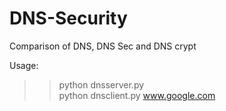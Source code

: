 # DNS-Security
Comparison of DNS, DNS Sec and DNS crypt

Usage:
>>python dnsserver.py<br/>
python dnsclient.py www.google.com
